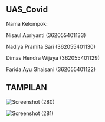 ## UAS_Covid


Nama Kelompok:


Nisaul Apriyanti      (362055401133)


Nadiya Pramita Sari   (362055401130)


Dimas Hendra Wijaya   (362055401129)


Farida Ayu Ghaisani   (362055401122)



## TAMPILAN

![Screenshot (280)](https://user-images.githubusercontent.com/100395850/158177433-ec1f5eda-da82-45fc-85ff-66884ae67f60.png)


![Screenshot (281)](https://user-images.githubusercontent.com/100395850/158177555-36eb5abe-680f-4b0a-b556-c6f5de4c3841.png)
